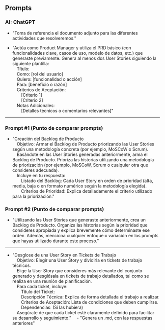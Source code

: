 ## Prompts
### AI: ChatGPT
- "Toma de referencia el documento adjunto para las diferentes actividades que resolveremos."  

- "Actúa como Product Manager y utiliza el PRD básico (con funcionalidades clave, casos de uso, modelo de datos, etc.) que generaste previamente. Genera al menos dos User Stories siguiendo la siguiente plantilla:  
 Título:  
 Como: [rol del usuario]  
 Quiero: [funcionalidad o acción]  
 Para: [beneficio o razón]  
 Criterios de Aceptación:  
  [Criterio 1]  
  [Criterio 2]  
 Notas Adicionales:  
  [Detalles técnicos o comentarios relevantes]"  
---
### Prompt #1 (Punto de comparar prompts)
- "Creación del Backlog de Producto  
 Objetivo: Armar el Backlog de Producto priorizando las User Stories según una metodología concreta (por ejemplo, MoSCoW o Scrum).  
 Basándote en las User Stories generadas anteriormente, arma el Backlog de Producto. Prioriza las historias utilizando una metodología de priorización (por ejemplo, MoSCoW, Scrum o cualquier otra que consideres adecuada).  
 Incluye en tu respuesta:  
  Listado del Backlog: Cada User Story en orden de prioridad (alta, media, baja o en formato numérico según la metodología elegida).  
  Criterios de Prioridad: Explica detalladamente el criterio utilizado para la priorización."  
### Prompt #2 (Punto de comparar prompts)
- "Utilizando las User Stories que generaste anteriormente, crea un Backlog de Producto. Organiza las historias según la prioridad que consideres apropiada y explica brevemente cómo determinaste ese orden. Además, menciona cualquier enfoque o variación en los prompts que hayas utilizado durante este proceso."
---
- "Desglose de una User Story en Tickets de Trabajo  
 Objetivo: Elegir una User Story y dividirla en tickets de trabajo técnicos.  
 Elige la User Story que consideres más relevante del conjunto generado y desglósala en tickets de trabajo detallados, tal como se realiza en una reunión de planificación.  
 Para cada ticket, incluye:  
  Título del Ticket:  
  Descripción Técnica: Explica de forma detallada el trabajo a realizar.  
  Criterios de Aceptación: Lista de condiciones que deben cumplirse.  
  Dependencias: (Si las hubiera)  
 Asegúrate de que cada ticket esté claramente definido para facilitar su desarrollo y seguimiento."
 - "Genera un .md, con las respuestas anteriores"
